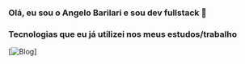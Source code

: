 ### Olá, eu sou o Angelo Barilari e sou dev fullstack 👋

### Tecnologias que eu já utilizei nos meus estudos/trabalho
[![Blog](https://img.shields.io/badge/LinkedIn-0077B5?style=for-the-badge&logo=linkedin&logoColor=white)]
